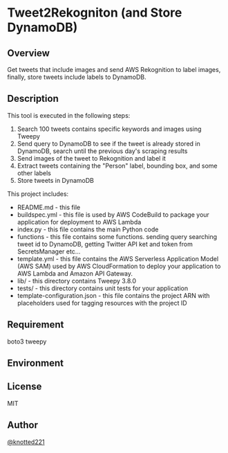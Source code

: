 Tweet2Rekogniton (and Store DynamoDB)
==============================================

Overview
-----------
Get tweets that include images and send AWS Rekognition to label images, finally, store tweets include labels to DynamoDB. 

Description
-----------
This tool is executed in the following steps:
1. Search 100 tweets contains specific keywords and images using Tweepy
2. Send query to DynamoDB to see if the tweet is already stored in DynamoDB, 
   search until the previous day's scraping results
2. Send images of the tweet to Rekognition and label it
3. Extract tweets containing the "Person" label, bounding box, and some other labels
4. Store tweets in DynamoDB

This project includes:

* README.md - this file
* buildspec.yml - this file is used by AWS CodeBuild to package your
  application for deployment to AWS Lambda
* index.py - this file contains the main Python code
* functions - this file contains some functions. sending query searching tweet id to 
  DynamoDB, getting Twitter API ket and token from SecretsManager etc...
* template.yml - this file contains the AWS Serverless Application Model (AWS SAM) used
  by AWS CloudFormation to deploy your application to AWS Lambda and Amazon API
  Gateway.
* lib/ - this directory contains Tweepy 3.8.0
* tests/ - this directory contains unit tests for your application
* template-configuration.json - this file contains the project ARN with placeholders used for tagging resources with the project ID

Requirement
---------------
boto3
tweepy

Environment
-----------

License
-------
MIT

Author
------
[@knotted221](https://twitter.com/knotted221)


